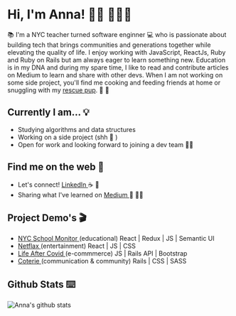 # Hi, I'm Anna! 👋🏻 👩🏽‍💻

📚 I'm a NYC teacher turned software enginner 💻 who is passionate about building tech that brings communities and generations together while elevating the quality of life. I enjoy working with JavaScript, ReactJs, Ruby and Ruby on Rails but am always eager to learn something new. Education is in my DNA and during my spare time, I like to read and contribute articles on Medium to learn and share with other devs. When I am not working on some side project, you'll find me cooking and feeding friends at home or snuggling with my <a href="https://www.instagram.com/coopersadventuresnyc/">rescue pup</a>. 🐶 🌵

## Currently I am... 💡
* Studying algorithms and data structures
* Working on a side project (shh 🤫 )
* Open for work and looking forward to joining a dev team ✌🏼

## Find me on the web 🍑
- Let's connect! <a href="https://www.linkedin.com/in/devannakim/"> LinkedIn </a> ☕️ 🥯
- Sharing what I've learned on  <a href="https://medium.com/@dear.hyunji"> Medium </a> 💬 ✍🏼

## Project Demo's 🎬
- <a href="https://youtu.be/XhGUIsml7eE"> NYC School Monitor </a>(educational) React | Redux | JS | Semantic UI
- <a href="https://youtu.be/hAE1uylB2h4"> Netflax </a> (entertainment) React | JS | CSS
- <a href="https://youtu.be/Krfr_3usRQk"> Life After Covid </a>(e-commmerce) JS | Rails API | Bootstrap
- <a href="https://youtu.be/nC7PQP0Lf2o"> Coterie </a>(communication & community) Rails | CSS | SASS 

## Github Stats ⌨️
![Anna's github stats](https://github-readme-stats.vercel.app/api?username=iannakim&theme=blueberry&show_icons=true)
